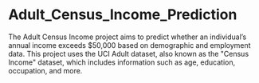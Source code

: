 # Adult_Census_Income_Prediction
The Adult Census Income project aims to predict whether an individual’s annual income exceeds $50,000 based on demographic and employment data. This project uses the UCI Adult dataset, also known as the "Census Income" dataset, which includes information such as age, education, occupation, and more. 
